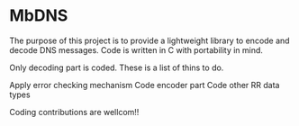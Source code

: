 MbDNS
=====

The purpose of this project is to provide a lightweight library to encode and decode DNS messages. Code is written in C with portability in mind. 

Only decoding part is coded. These is a list of thins to do.

Apply error checking mechanism
Code encoder part
Code other RR data types

Coding contributions are wellcom!!
